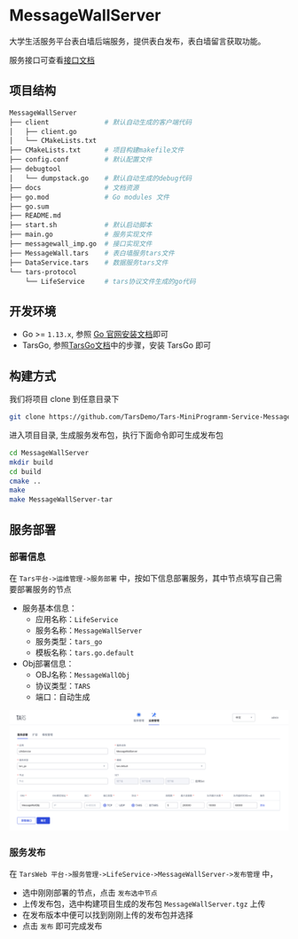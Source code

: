 # MessageWallServer
大学生活服务平台表白墙后端服务，提供表白发布，表白墙留言获取功能。

服务接口可查看[接口文档](docs/RPC.md)

## 项目结构
```sh
MessageWallServer
├── client              # 默认自动生成的客户端代码
│   ├── client.go
│   └── CMakeLists.txt
├── CMakeLists.txt      # 项目构建makefile文件
├── config.conf         # 默认配置文件
├── debugtool
│   └── dumpstack.go    # 默认自动生成的debug代码
├── docs                # 文档资源
├── go.mod              # Go modules 文件
├── go.sum
├── README.md
├── start.sh            # 默认启动脚本
├── main.go             # 服务实现文件
├── messagewall_imp.go  # 接口实现文件
├── MessageWall.tars    # 表白墙服务tars文件
├── DataService.tars    # 数据服务tars文件
└── tars-protocol
    └── LifeService     # tars协议文件生成的go代码
```

## 开发环境
* Go >= `1.13.x`, 参照 [Go 官网安装文档](https://golang.org/doc/install)即可
* TarsGo, 参照[TarsGo文档](https://github.com/TarsCloud/TarsGo/blob/master/README.zh.md#%E5%AE%89%E8%A3%85)中的步骤，安装 TarsGo 即可

## 构建方式

我们将项目 clone 到任意目录下

```sh
git clone https://github.com/TarsDemo/Tars-MiniProgramm-Service-MessageWallServer.git MessageWallServer
```

进入项目目录, 生成服务发布包，执行下面命令即可生成发布包

```sh
cd MessageWallServer
mkdir build
cd build
cmake ..
make 
make MessageWallServer-tar
```

## 服务部署
### 部署信息
在 `Tars平台->运维管理->服务部署` 中，按如下信息部署服务，其中节点填写自己需要部署服务的节点

* 服务基本信息：
    * 应用名称：`LifeService`
    * 服务名称：`MessageWallServer`
    * 服务类型：`tars_go`
    * 模板名称：`tars.go.default`
* Obj部署信息：
    * OBJ名称：`MessageWallObj`
    * 协议类型：`TARS`
    * 端口：自动生成

![tars-go](docs/images/deploy_template.png)

### 服务发布
在 `TarsWeb 平台->服务管理->LifeService->MessageWallServer->发布管理` 中，
* 选中刚刚部署的节点，点击 `发布选中节点`
* 上传发布包，选中构建项目生成的发布包 `MessageWallServer.tgz` 上传
* 在发布版本中便可以找到刚刚上传的发布包并选择
* 点击 `发布` 即可完成发布